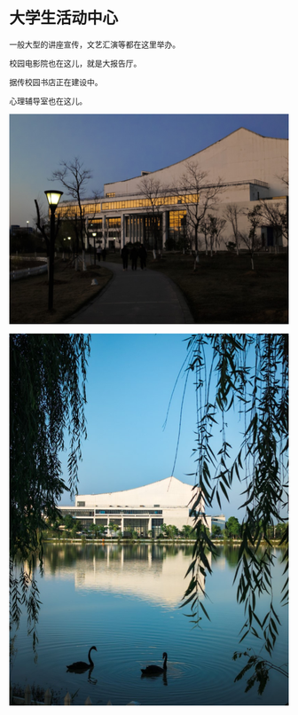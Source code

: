 # 大学生活动中心

一般大型的讲座宣传，文艺汇演等都在这里举办。

校园电影院也在这儿，就是大报告厅。

据传校园书店正在建设中。

心理辅导室也在这儿。

![傍晚的大活](media/dahuo_1.jpg)

![大活和黑天鹅](media/dahuo_2.jpg)

